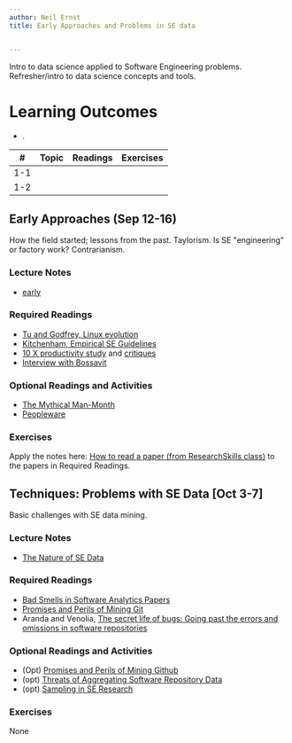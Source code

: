 ```yaml
---
author: Neil Ernst
title: Early Approaches and Problems in SE data


---
```


Intro to data science applied to Software Engineering problems. Refresher/intro to data science concepts and tools. 

# Learning Outcomes

- .

| #    | Topic | Readings | Exercises |
| ---- | ----- | -------- | --------- |
| 1-1  |       |          |           |
| 1-2  |       |          |           |

### 

## Early Approaches (Sep 12-16)

How the field started; lessons from the past. Taylorism. Is SE "engineering" or factory work? Contrarianism.

### Lecture Notes

* [early](slides/early.md)

### Required Readings

* [Tu and Godfrey, Linux evolution](https://ieeexplore.ieee.org/document/883030) 
* [Kitchenham, Empirical SE Guidelines](http://people.ucalgary.ca/~far/Lectures/SENG421/PDF/Guidelines.pdf)
* [10 X productivity study](https://dl.acm.org/doi/10.1145/362851.362858) and [critiques](https://www.construx.com/blog/the-origins-of-10x-how-valid-is-the-underlying-research/)
* [Interview with Bossavit](https://blog.fogbugz.com/10x-programmer-and-other-myths-in-software-engineering)

### Optional Readings and Activities

- [The Mythical Man-Month](https://en.wikipedia.org/wiki/The_Mythical_Man-Month)
- [Peopleware](https://en.wikipedia.org/wiki/Peopleware:_Productive_Projects_and_Teams)

### Exercises

Apply the notes here: [How to read a paper (from ResearchSkills class)](https://github.com/neilernst/ResearchSkillsUVic/blob/main/resources/reviewing/M4%20Reading.md#efficiently-reading-a-paper) to the papers in Required Readings.

## Techniques: Problems with SE Data [Oct 3-7]

Basic challenges with SE data mining.

### Lecture Notes

* [The Nature of SE Data](slides/problems.md)

### Required Readings

* [Bad Smells in Software Analytics Papers](https://arxiv.org/abs/1803.05518)
* [Promises and Perils of Mining Git](https://www.researchgate.net/publication/232621717_The_Promises_and_Perils_of_Mining_Git)
* Aranda and Venolia, [The secret life of bugs: Going past the errors and omissions in software repositories](https://www.microsoft.com/en-us/research/wp-content/uploads/2016/02/secret.pdf)

### Optional Readings and Activities

* (Opt) [Promises and Perils of Mining Github](https://kblincoe.github.io/publications/2014_MSR_Promises_Perils.pdf)
* (opt) [Threats of Aggregating Software Repository Data](https://www.cs.mcgill.ca/~martin/papers/icsme2018.pdf) 
* (opt) [Sampling in SE Research](https://arxiv.org/pdf/2002.07764.pdf)

### Exercises

None